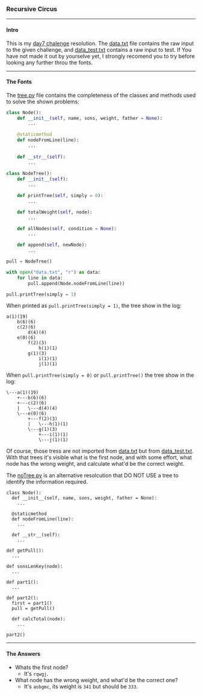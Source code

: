 ### Recursive Circus
***
#### Intro
This is my [day7 chalenge](http://adventofcode.com/2017/day/7) resolution. The [data.txt](./src/data.txt) file contains the raw input to the given challenge, and [data_test.txt](./src/data_test.txt) contains a raw input to test. If You have not made it out by yourselve yet, I strongly recomend you to try before looking any further throu the fonts.
***
#### The Fonts
The [tree.py](./src/tree.py) file contains the completeness of the classes and methods used to solve the shown problems:



```python
class Node():
    def __init__(self, name, sons, weight, father = None):
        ...

    @staticmethod
    def nodeFromLine(line):
        ...
        
    def __str__(self):
        ...
    
class NodeTree():
    def __init__(self):
        ...

    def printTree(self, simply = 0):
        ...

    def totalWeight(self, node):
        ...

    def allNodes(self, condition = None):
        ...

    def append(self, newNode):
        ...

pull = NodeTree()

with open("data.txt", "r") as data:
    for line in data:
        pull.append(Node.nodeFromLine(line))

pull.printTree(simply = 1)

```

When printed as ```pull.printTree(simply = 1)```, the tree show in the log:
```
a(1)(19)
    b(6)(6)
    c(2)(6)
        d(4)(4)
    e(0)(6)
        f(2)(3)
            h(1)(1)
        g(1)(3)
            i(1)(1)
            j(1)(1)
```
When ```pull.printTree(simply = 0)``` or ```pull.printTree()``` the tree show in the log:
```
\---a(1)(19)
    +---b(6)(6)
    +---c(2)(6)
    |   \---d(4)(4)
    \---e(0)(6)
        +---f(2)(3)
        |   \---h(1)(1)
        \---g(1)(3)
            +---i(1)(1)
            \---j(1)(1)
```
Of course, those tress are not imported from [data.txt](./src/data.txt) but from [data_test.txt](./src/data_test.txt). With that trees it's visible what is the first node, and with some effort, what node has the wrong weight, and calculate what'd be the correct weight.

The [noTree.py](./src/noTree.py) is an alternative resolcution that DO NOT USE a tree to identify the information required.

```
class Node():
  def __init__(self, name, sons, weight, father = None):
    ...

  @staticmethod
  def nodeFromLine(line):
    ...

  def __str__(self):
    ...

def getPull():
  ...

def sonsLenKey(node):
  ...

def part1():
  ...

def part2():
  first = part1()
  pull = getPull()

  def calcTotal(node):
    ...

part2()
```

***
#### The Answers
 - Whats the first node? 
   - It's ```rqwgj```.
 - What node has the wrong weight, and what'd be the correct one?
   - It's ```aobgmc```, its weight is ```341``` but should be ```333```.